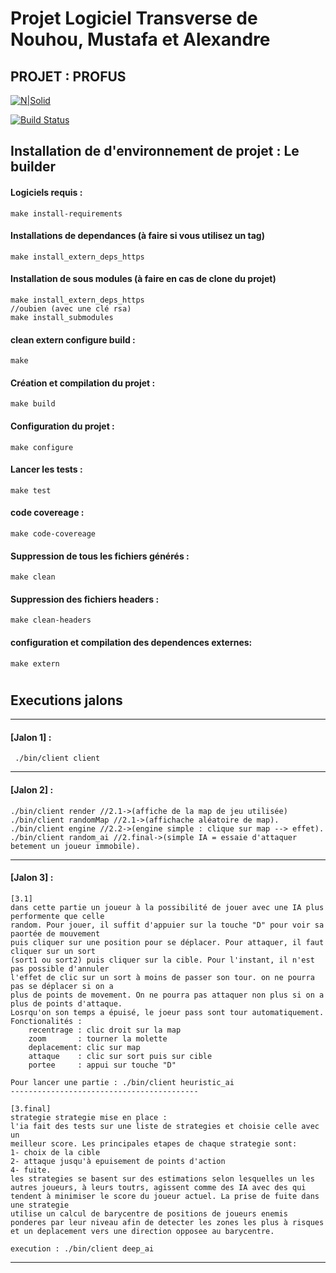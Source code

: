 
# Projet Logiciel Transverse de Nouhou, Mustafa et Alexandre

## PROJET : PROFUS

[![N|Solid](https://cldup.com/dTxpPi9lDf.thumb.png)](https://nodesource.com/products/nsolid)

[![Build Status](https://travis-ci.org/joemccann/dillinger.svg?branch=master)](https://travis-ci.org/joemccann/dillinger)

## Installation de d'environnement de projet : Le builder

#### Logiciels requis :
    make install-requirements
#### Installations de dependances (à faire si vous utilisez un tag)
    make install_extern_deps_https
#### Installation de sous modules (à faire en cas de clone du projet)
    make install_extern_deps_https
    //oubien (avec une clé rsa)
    make install_submodules
#### clean extern configure build :
    make
#### Création et compilation du projet :
    make build
#### Configuration du projet :
    make configure
#### Lancer les tests :
    make test
#### code covereage :
    make code-covereage
#### Suppression de tous les fichiers générés :
    make clean
#### Suppression des fichiers headers :
    make clean-headers
#### configuration et compilation des dependences externes:
    make extern


#

## Executions jalons


---
#### [Jalon 1] :   
 
     ./bin/client client
---
#### [Jalon 2] :
    ./bin/client render //2.1->(affiche de la map de jeu utilisée)
    ./bin/client randomMap //2.1->(affichache aléatoire de map).
    ./bin/client engine //2.2->(engine simple : clique sur map --> effet).
    ./bin/client random_ai //2.final->(simple IA = essaie d'attaquer betement un joueur immobile).
---
#### [Jalon 3] :
    [3.1]
    dans cette partie un joueur à la possibilité de jouer avec une IA plus performente que celle 
    random. Pour jouer, il suffit d'appuier sur la touche "D" pour voir sa paortée de mouvement 
    puis cliquer sur une position pour se déplacer. Pour attaquer, il faut cliquer sur un sort 
    (sort1 ou sort2) puis cliquer sur la cible. Pour l'instant, il n'est pas possible d'annuler 
    l'effet de clic sur un sort à moins de passer son tour. on ne pourra pas se déplacer si on a 
    plus de points de movement. On ne pourra pas attaquer non plus si on a plus de points d'attaque. 
    Losrqu'on son temps a épuisé, le joeur pass sont tour automatiquement.
    Fonctionalités : 
        recentrage : clic droit sur la map
        zoom       : tourner la molette
        deplacement: clic sur map
        attaque    : clic sur sort puis sur cible
        portee     : appui sur touche "D"
    
    Pour lancer une partie : ./bin/client heuristic_ai
    ------------------------------------------

    [3.final]
    strategie strategie mise en place : 
    l'ia fait des tests sur une liste de strategies et choisie celle avec un 
    meilleur score. Les principales etapes de chaque strategie sont:
    1- choix de la cible
    2- attaque jusqu'à epuisement de points d'action
    4- fuite.
    les strategies se basent sur des estimations selon lesquelles un les autres joueurs, à leurs toutrs, agissent comme des IA avec des qui tendent à minimiser le score du joueur actuel. La prise de fuite dans une strategie
    utilise un calcul de barycentre de positions de joueurs enemis ponderes par leur niveau afin de detecter les zones les plus à risques et un deplacement vers une direction opposee au barycentre.

    execution : ./bin/client deep_ai
---

